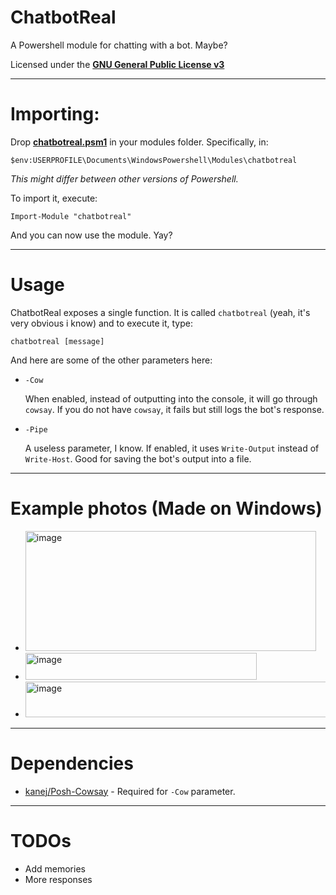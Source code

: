 # ChatbotReal

A Powershell module for chatting with a bot. Maybe?

Licensed under the [**GNU General Public License v3**](https://www.gnu.org/licenses/gpl-3.0.en.html#license-text)

---

# Importing:

Drop [**chatbotreal.psm1**](https://github.com/m4ttzzzz/chatbotreal/raw/refs/heads/main/chatbotreal.psm1) in your modules folder. Specifically, in:
```
$env:USERPROFILE\Documents\WindowsPowershell\Modules\chatbotreal
```
*This might differ between other versions of Powershell.*

To import it, execute:

```
Import-Module "chatbotreal"
```

And you can now use the module. Yay?

---

# Usage
ChatbotReal exposes a single function. It is called `chatbotreal` (yeah, it's very obvious i know) and to execute it, type:

```
chatbotreal [message]
``` 

And here are some of the other parameters here:
- `-Cow`
   
   When enabled, instead of outputting into the console, it will go through `cowsay`.
   If you do not have `cowsay`, it fails but still logs the bot's response.
- `-Pipe`
   
   A useless parameter, I know. If enabled, it uses `Write-Output` instead of `Write-Host`. Good for saving the bot's output into a file.
---
# Example photos (Made on Windows)
* <img width="465" height="192" alt="image" src="https://github.com/user-attachments/assets/a74be16a-1e84-442a-8c19-3b805e18ca1a" />
* <img width="370" height="43" alt="image" src="https://github.com/user-attachments/assets/0d33bb8b-072f-4671-9229-b8eadc284a99" />
* <img width="697" height="57" alt="image" src="https://github.com/user-attachments/assets/d1d31421-3b9d-4ef7-aad0-7892581c45bd" />


---
# Dependencies
- [kanej/Posh-Cowsay](https://github.com/kanej/Posh-Cowsay/) - Required for `-Cow` parameter.
---
# TODOs
- Add memories
- More responses
